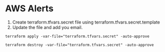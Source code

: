 
# AWS Alerts

1. Create terraform.tfvars.secret file using terraform.tfvars.secret.template
2. Update the file and add you email.


```shell
terraform apply -var-file="terraform.tfvars.secret" -auto-approve
```

```shell
terraform destroy -var-file="terraform.tfvars.secret" -auto-approve
```